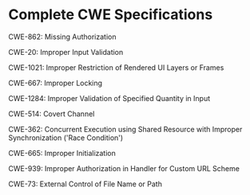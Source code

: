 

# Complete CWE Specifications

CWE-862: Missing Authorization

CWE-20: Improper Input Validation

CWE-1021: Improper Restriction of Rendered UI Layers or Frames

CWE-667: Improper Locking

CWE-1284: Improper Validation of Specified Quantity in Input

CWE-514: Covert Channel

CWE-362: Concurrent Execution using Shared Resource with Improper Synchronization ('Race Condition')

CWE-665: Improper Initialization

CWE-939: Improper Authorization in Handler for Custom URL Scheme

CWE-73: External Control of File Name or Path